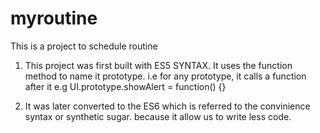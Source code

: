 # myroutine
This is a project to schedule routine

1. This project was first built with ES5 SYNTAX. 
    It uses the function method to name it prototype. i.e for any prototype, it calls a function after it e.g 
    UI.prototype.showAlert = function() {}

2. It was later converted to the ES6 which is referred to the convinience syntax or synthetic sugar. because it allow us to write less code. 